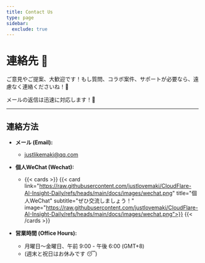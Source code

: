 ```yaml
---
title: Contact Us
type: page
sidebar:
  exclude: true
---
```

# 連絡先 👋

ご意見やご提案、大歓迎です！もし質問、コラボ案件、サポートが必要なら、遠慮なく連絡くださいね！🚀

メールの返信は迅速に対応します！💨

---

## **連絡方法**

*   **メール (Email):**
    *   [justlikemaki@qq.com](mailto:justlikemaki@qq.com)

*   **個人WeChat (Wechat):**
    *   {{< cards >}}
        {{< card link="https://raw.githubusercontent.com/justlovemaki/CloudFlare-AI-Insight-Daily/refs/heads/main/docs/images/wechat.png" title="個人WeChat" subtitle="ぜひ交流しましょう！" image="https://raw.githubusercontent.com/justlovemaki/CloudFlare-AI-Insight-Daily/refs/heads/main/docs/images/wechat.png">}}
        {{< /cards >}}

*   **営業時間 (Office Hours):**
    *   月曜日～金曜日、午前 9:00 - 午後 6:00 (GMT+8)
    *   (週末と祝日はお休みです 😴)